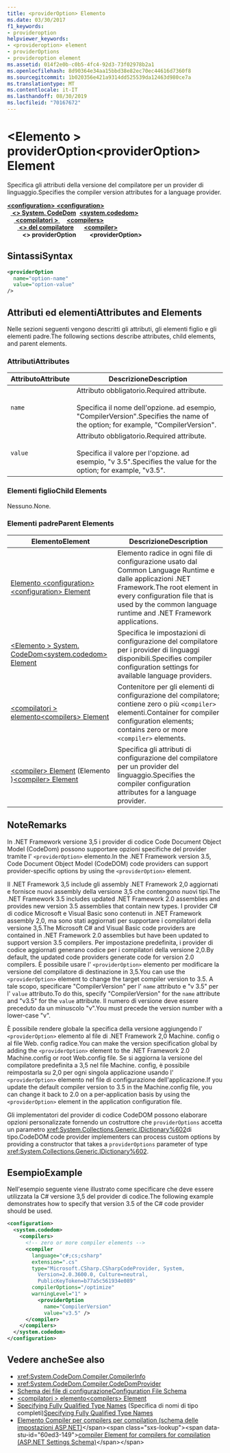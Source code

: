 ```yaml
---
title: <providerOption> Elemento
ms.date: 03/30/2017
f1_keywords:
- provideroption
helpviewer_keywords:
- <provideroption> element
- providerOptions
- provideroption element
ms.assetid: 014f2e0b-c0b5-4fc4-92d3-73f02978b2a1
ms.openlocfilehash: 8d90364e34aa15bbd38e82ec70ec44616d7360f8
ms.sourcegitcommit: 1b020356e421a9314dd525539da12463d980ce7a
ms.translationtype: MT
ms.contentlocale: it-IT
ms.lasthandoff: 08/30/2019
ms.locfileid: "70167672"
---
```

# <a name="provideroption-element"></a><span data-ttu-id="60ed3-102">\<Elemento > providerOption</span><span class="sxs-lookup"><span data-stu-id="60ed3-102">\<providerOption> Element</span></span>
<span data-ttu-id="60ed3-103">Specifica gli attributi della versione del compilatore per un provider di linguaggio.</span><span class="sxs-lookup"><span data-stu-id="60ed3-103">Specifies the compiler version attributes for a language provider.</span></span>  
  
[<span data-ttu-id="60ed3-104"> **\<configuration>** </span><span class="sxs-lookup"><span data-stu-id="60ed3-104">**\<configuration>**</span></span>](../configuration-element.md)  
<span data-ttu-id="60ed3-105">&nbsp;&nbsp;[ **\<> System. CodeDom**](system-codedom-element.md)</span><span class="sxs-lookup"><span data-stu-id="60ed3-105">&nbsp;&nbsp;[**\<system.codedom>**](system-codedom-element.md)</span></span>  
<span data-ttu-id="60ed3-106">&nbsp;&nbsp;&nbsp;&nbsp;[ **\<compilatori >** ](compilers-element.md)</span><span class="sxs-lookup"><span data-stu-id="60ed3-106">&nbsp;&nbsp;&nbsp;&nbsp;[**\<compilers>**](compilers-element.md)</span></span>  
<span data-ttu-id="60ed3-107">&nbsp;&nbsp;&nbsp;&nbsp;&nbsp;&nbsp;[ **\<> del compilatore**](compiler-element.md)</span><span class="sxs-lookup"><span data-stu-id="60ed3-107">&nbsp;&nbsp;&nbsp;&nbsp;&nbsp;&nbsp;[**\<compiler>**](compiler-element.md)</span></span>  
<span data-ttu-id="60ed3-108">&nbsp;&nbsp;&nbsp;&nbsp;&nbsp;&nbsp;&nbsp;&nbsp; **\<> providerOption**</span><span class="sxs-lookup"><span data-stu-id="60ed3-108">&nbsp;&nbsp;&nbsp;&nbsp;&nbsp;&nbsp;&nbsp;&nbsp;**\<providerOption>**</span></span>  
  
## <a name="syntax"></a><span data-ttu-id="60ed3-109">Sintassi</span><span class="sxs-lookup"><span data-stu-id="60ed3-109">Syntax</span></span>  
  
```xml  
<providerOption  
  name="option-name"  
  value="option-value"  
/>  
```  
  
## <a name="attributes-and-elements"></a><span data-ttu-id="60ed3-110">Attributi ed elementi</span><span class="sxs-lookup"><span data-stu-id="60ed3-110">Attributes and Elements</span></span>  
 <span data-ttu-id="60ed3-111">Nelle sezioni seguenti vengono descritti gli attributi, gli elementi figlio e gli elementi padre.</span><span class="sxs-lookup"><span data-stu-id="60ed3-111">The following sections describe attributes, child elements, and parent elements.</span></span>  
  
### <a name="attributes"></a><span data-ttu-id="60ed3-112">Attributi</span><span class="sxs-lookup"><span data-stu-id="60ed3-112">Attributes</span></span>  
  
|<span data-ttu-id="60ed3-113">Attributo</span><span class="sxs-lookup"><span data-stu-id="60ed3-113">Attribute</span></span>|<span data-ttu-id="60ed3-114">Descrizione</span><span class="sxs-lookup"><span data-stu-id="60ed3-114">Description</span></span>|  
|---------------|-----------------|  
|`name`|<span data-ttu-id="60ed3-115">Attributo obbligatorio.</span><span class="sxs-lookup"><span data-stu-id="60ed3-115">Required attribute.</span></span><br /><br /> <span data-ttu-id="60ed3-116">Specifica il nome dell'opzione. ad esempio, "CompilerVersion".</span><span class="sxs-lookup"><span data-stu-id="60ed3-116">Specifies the name of the option; for example, "CompilerVersion".</span></span>|  
|`value`|<span data-ttu-id="60ed3-117">Attributo obbligatorio.</span><span class="sxs-lookup"><span data-stu-id="60ed3-117">Required attribute.</span></span><br /><br /> <span data-ttu-id="60ed3-118">Specifica il valore per l'opzione. ad esempio, "v 3.5".</span><span class="sxs-lookup"><span data-stu-id="60ed3-118">Specifies the value for the option; for example, "v3.5".</span></span>|  
  
### <a name="child-elements"></a><span data-ttu-id="60ed3-119">Elementi figlio</span><span class="sxs-lookup"><span data-stu-id="60ed3-119">Child Elements</span></span>  
 <span data-ttu-id="60ed3-120">Nessuno.</span><span class="sxs-lookup"><span data-stu-id="60ed3-120">None.</span></span>  
  
### <a name="parent-elements"></a><span data-ttu-id="60ed3-121">Elementi padre</span><span class="sxs-lookup"><span data-stu-id="60ed3-121">Parent Elements</span></span>  
  
|<span data-ttu-id="60ed3-122">Elemento</span><span class="sxs-lookup"><span data-stu-id="60ed3-122">Element</span></span>|<span data-ttu-id="60ed3-123">Descrizione</span><span class="sxs-lookup"><span data-stu-id="60ed3-123">Description</span></span>|  
|-------------|-----------------|  
|[<span data-ttu-id="60ed3-124">Elemento \<configuration></span><span class="sxs-lookup"><span data-stu-id="60ed3-124">\<configuration> Element</span></span>](../configuration-element.md)|<span data-ttu-id="60ed3-125">Elemento radice in ogni file di configurazione usato dal Common Language Runtime e dalle applicazioni .NET Framework.</span><span class="sxs-lookup"><span data-stu-id="60ed3-125">The root element in every configuration file that is used by the common language runtime and .NET Framework applications.</span></span>|  
|[<span data-ttu-id="60ed3-126">\<Elemento > System. CodeDom</span><span class="sxs-lookup"><span data-stu-id="60ed3-126">\<system.codedom> Element</span></span>](system-codedom-element.md)|<span data-ttu-id="60ed3-127">Specifica le impostazioni di configurazione del compilatore per i provider di linguaggi disponibili.</span><span class="sxs-lookup"><span data-stu-id="60ed3-127">Specifies compiler configuration settings for available language providers.</span></span>|  
|[<span data-ttu-id="60ed3-128">\<compilatori > elemento</span><span class="sxs-lookup"><span data-stu-id="60ed3-128">\<compilers> Element</span></span>](compilers-element.md)|<span data-ttu-id="60ed3-129">Contenitore per gli elementi di configurazione del compilatore; contiene zero o più `<compiler>` elementi.</span><span class="sxs-lookup"><span data-stu-id="60ed3-129">Container for compiler configuration elements; contains zero or more `<compiler>` elements.</span></span>|  
|<span data-ttu-id="60ed3-130">[\<compiler> Element](compiler-element.md) (Elemento <compiler>)</span><span class="sxs-lookup"><span data-stu-id="60ed3-130">[\<compiler> Element](compiler-element.md)</span></span>|<span data-ttu-id="60ed3-131">Specifica gli attributi di configurazione del compilatore per un provider del linguaggio.</span><span class="sxs-lookup"><span data-stu-id="60ed3-131">Specifies the compiler configuration attributes for a language provider.</span></span>|  
  
## <a name="remarks"></a><span data-ttu-id="60ed3-132">Note</span><span class="sxs-lookup"><span data-stu-id="60ed3-132">Remarks</span></span>  
 <span data-ttu-id="60ed3-133">In .NET Framework versione 3,5 i provider di codice Code Document Object Model (CodeDom) possono supportare opzioni specifiche del provider tramite l' `<providerOption>` elemento.</span><span class="sxs-lookup"><span data-stu-id="60ed3-133">In the .NET Framework version 3.5, Code Document Object Model (CodeDOM) code providers can support provider-specific options by using the `<providerOption>` element.</span></span>  
  
 <span data-ttu-id="60ed3-134">Il .NET Framework 3,5 include gli assembly .NET Framework 2,0 aggiornati e fornisce nuovi assembly della versione 3,5 che contengono nuovi tipi.</span><span class="sxs-lookup"><span data-stu-id="60ed3-134">The .NET Framework 3.5 includes updated .NET Framework 2.0 assemblies and provides new version 3.5 assemblies that contain new types.</span></span> <span data-ttu-id="60ed3-135">I provider C# di codice Microsoft e Visual Basic sono contenuti in .NET Framework assembly 2,0, ma sono stati aggiornati per supportare i compilatori della versione 3,5.</span><span class="sxs-lookup"><span data-stu-id="60ed3-135">The Microsoft C# and Visual Basic code providers are contained in .NET Framework 2.0 assemblies but have been updated to support version 3.5 compilers.</span></span> <span data-ttu-id="60ed3-136">Per impostazione predefinita, i provider di codice aggiornati generano codice per i compilatori della versione 2,0.</span><span class="sxs-lookup"><span data-stu-id="60ed3-136">By default, the updated code providers generate code for version 2.0 compilers.</span></span> <span data-ttu-id="60ed3-137">È possibile usare l' `<providerOption>` elemento per modificare la versione del compilatore di destinazione in 3,5.</span><span class="sxs-lookup"><span data-stu-id="60ed3-137">You can use the `<providerOption>` element to change the target compiler version to 3.5.</span></span> <span data-ttu-id="60ed3-138">A tale scopo, specificare "CompilerVersion" per l' `name` attributo e "v 3.5" per l' `value` attributo.</span><span class="sxs-lookup"><span data-stu-id="60ed3-138">To do this, specify "CompilerVersion" for the `name` attribute and "v3.5" for the `value` attribute.</span></span> <span data-ttu-id="60ed3-139">Il numero di versione deve essere preceduto da un minuscolo "v".</span><span class="sxs-lookup"><span data-stu-id="60ed3-139">You must precede the version number with a lower-case "v".</span></span>  
  
 <span data-ttu-id="60ed3-140">È possibile rendere globale la specifica della versione aggiungendo l' `<providerOption>` elemento al file di .NET Framework 2,0 Machine. config o al file Web. config radice.</span><span class="sxs-lookup"><span data-stu-id="60ed3-140">You can make the version specification global by adding the `<providerOption>` element to the .NET Framework 2.0 Machine.config or root Web.config file.</span></span> <span data-ttu-id="60ed3-141">Se si aggiorna la versione del compilatore predefinita a 3,5 nel file Machine. config, è possibile reimpostarla su 2,0 per ogni singola applicazione usando l' `<providerOption>` elemento nel file di configurazione dell'applicazione.</span><span class="sxs-lookup"><span data-stu-id="60ed3-141">If you update the default compiler version to 3.5 in the Machine.config file, you can change it back to 2.0 on a per-application basis by using the `<providerOption>` element in the application configuration file.</span></span>  
  
 <span data-ttu-id="60ed3-142">Gli implementatori del provider di codice CodeDOM possono elaborare opzioni personalizzate fornendo un costruttore che `providerOptions` accetta un parametro <xref:System.Collections.Generic.IDictionary%602>di tipo.</span><span class="sxs-lookup"><span data-stu-id="60ed3-142">CodeDOM code provider implementers can process custom options by providing a constructor that takes a `providerOptions` parameter of type <xref:System.Collections.Generic.IDictionary%602>.</span></span>  
  
## <a name="example"></a><span data-ttu-id="60ed3-143">Esempio</span><span class="sxs-lookup"><span data-stu-id="60ed3-143">Example</span></span>  
 <span data-ttu-id="60ed3-144">Nell'esempio seguente viene illustrato come specificare che deve essere utilizzata la C# versione 3,5 del provider di codice.</span><span class="sxs-lookup"><span data-stu-id="60ed3-144">The following example demonstrates how to specify that version 3.5 of the C# code provider should be used.</span></span>  
  
```xml  
<configuration>  
  <system.codedom>  
    <compilers>  
      <!-- zero or more compiler elements -->  
      <compiler  
        language="c#;cs;csharp"  
        extension=".cs"  
        type="Microsoft.CSharp.CSharpCodeProvider, System,   
          Version=2.0.3600.0, Culture=neutral,   
          PublicKeyToken=b77a5c561934e089"  
        compilerOptions="/optimize"  
        warningLevel="1" >  
          <providerOption  
            name="CompilerVersion"  
            value="v3.5" />  
      </compiler>  
    </compilers>  
  </system.codedom>  
</configuration>  
```  
  
## <a name="see-also"></a><span data-ttu-id="60ed3-145">Vedere anche</span><span class="sxs-lookup"><span data-stu-id="60ed3-145">See also</span></span>

- <xref:System.CodeDom.Compiler.CompilerInfo>
- <xref:System.CodeDom.Compiler.CodeDomProvider>
- [<span data-ttu-id="60ed3-146">Schema dei file di configurazione</span><span class="sxs-lookup"><span data-stu-id="60ed3-146">Configuration File Schema</span></span>](../index.md)
- [<span data-ttu-id="60ed3-147">\<compilatori > elemento</span><span class="sxs-lookup"><span data-stu-id="60ed3-147">\<compilers> Element</span></span>](compilers-element.md)
- <span data-ttu-id="60ed3-148">[Specifying Fully Qualified Type Names](../../../reflection-and-codedom/specifying-fully-qualified-type-names.md) (Specifica di nomi di tipo completi)</span><span class="sxs-lookup"><span data-stu-id="60ed3-148">[Specifying Fully Qualified Type Names](../../../reflection-and-codedom/specifying-fully-qualified-type-names.md)</span></span>
- <span data-ttu-id="60ed3-149">[Elemento Compiler per compilers per compilation (schema delle impostazioni ASP.NET)](https://docs.microsoft.com/previous-versions/dotnet/netframework-4.0/a15ebt6c(v=vs.100))</span><span class="sxs-lookup"><span data-stu-id="60ed3-149">[compiler Element for compilers for compilation (ASP.NET Settings Schema)](https://docs.microsoft.com/previous-versions/dotnet/netframework-4.0/a15ebt6c(v=vs.100))</span></span>
